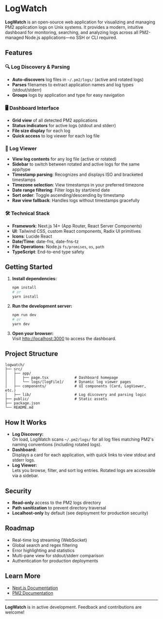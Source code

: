 # LogWatch

**LogWatch** is an open-source web application for visualizing and managing PM2 application logs on Unix systems. It provides a modern, intuitive dashboard for monitoring, searching, and analyzing logs across all PM2-managed Node.js applications—no SSH or CLI required.

## Features

### 🔍 Log Discovery & Parsing
- **Auto-discovers** log files in `~/.pm2/logs/` (active and rotated logs)
- **Parses** filenames to extract application names and log types (stdout/stderr)
- **Groups** logs by application and type for easy navigation

### 🖥️ Dashboard Interface
- **Grid view** of all detected PM2 applications
- **Status indicators** for active logs (stdout and stderr)
- **File size display** for each log
- **Quick access** to log viewer for each log file

### 📖 Log Viewer
- **View log contents** for any log file (active or rotated)
- **Sidebar** to switch between rotated and active logs for the same app/type
- **Timestamp parsing**: Recognizes and displays ISO and bracketed timestamps
- **Timezone selection**: View timestamps in your preferred timezone
- **Date range filtering**: Filter logs by start/end date
- **Sort order**: Toggle ascending/descending by timestamp
- **Raw view fallback**: Handles logs without timestamps gracefully

### 🛠️ Technical Stack

- **Framework**: Next.js 14+ (App Router, React Server Components)
- **UI**: Tailwind CSS, custom React components, Radix UI primitives
- **Icons**: Lucide React
- **Date/Time**: date-fns, date-fns-tz
- **File Operations**: Node.js `fs/promises`, `os`, `path`
- **TypeScript**: End-to-end type safety

## Getting Started

1. **Install dependencies:**
   ```bash
   npm install
   # or
   yarn install
   ```

2. **Run the development server:**
   ```bash
   npm run dev
   # or
   yarn dev
   ```

3. **Open your browser:**  
   Visit [http://localhost:3000](http://localhost:3000) to access the dashboard.

## Project Structure

```
logwatch/
├── src/
│   ├── app/
│   │   ├── page.tsx            # Dashboard homepage
│   │   └── logs/[logFile]/     # Dynamic log viewer pages
│   ├── components/             # UI components (Card, LogViewer, etc.)
│   ├── lib/                    # Log discovery and parsing logic
├── public/                     # Static assets
├── package.json
└── README.md
```

## How It Works

- **Log Discovery:**  
  On load, LogWatch scans `~/.pm2/logs/` for all log files matching PM2's naming conventions (including rotated logs).
- **Dashboard:**  
  Displays a card for each application, with quick links to view stdout and stderr logs.
- **Log Viewer:**  
  Lets you browse, filter, and sort log entries. Rotated logs are accessible via a sidebar.

## Security

- **Read-only** access to the PM2 logs directory
- **Path sanitization** to prevent directory traversal
- **Localhost-only** by default (see deployment for production security)

## Roadmap

- Real-time log streaming (WebSocket)
- Global search and regex filtering
- Error highlighting and statistics
- Multi-pane view for stdout/stderr comparison
- Authentication for production deployments

## Learn More

- [Next.js Documentation](https://nextjs.org/docs)
- [PM2 Documentation](https://pm2.keymetrics.io/docs/usage/log-management/)

---

**LogWatch** is in active development. Feedback and contributions are welcome!
